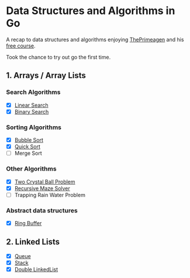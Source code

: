 # Data Structures and Algorithms in Go

A recap to data structures and algorithms enjoying [ThePrimeagen](https://github.com/ThePrimeagen) and his [free course](https://frontendmasters.com/courses/algorithms/).

Took the chance to try out go the first time.

## 1. Arrays / Array Lists

### Search Algorithms

- [x] [Linear Search](./arrays/linearsearch.go)
- [x] [Binary Search](./arrays/binarysearch.go)

### Sorting Algorithms

- [x] [Bubble Sort](./arrays/bubblesort.go)
- [x] [Quick Sort](./arrays/quicksort.go)
- [ ] Merge Sort

### Other Algorithms

- [x] [Two Crystal Ball Problem](./arrays/bubblesort.go)
- [x] [Recursive Maze Solver](./arrays/mazesolver.go)
- [ ] Trapping Rain Water Problem

### Abstract data structures

- [x] [Ring Buffer](./arrays/ringbuffer.go)

## 2. Linked Lists

- [x] [Queue](./lists/queue.go)
- [x] [Stack](./lists/stack.go)
- [x] [Double LinkedList](./lists/doublelinkedlist.go)
